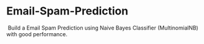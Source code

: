 # Email-Spam-Prediction
­	Build a Email Spam Prediction using Naive Bayes Classifier (MultinomialNB) with good performance. 
